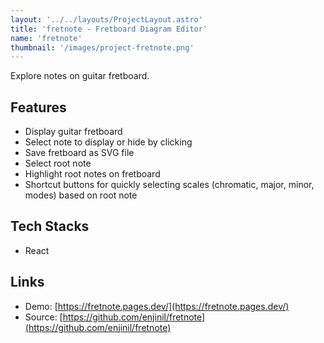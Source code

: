 ```yaml
---
layout: '../../layouts/ProjectLayout.astro'
title: 'fretnote - Fretboard Diagram Editor'
name: 'fretnote'
thumbnail: '/images/project-fretnote.png'
---
```


Explore notes on guitar fretboard.

## Features

- Display guitar fretboard
- Select note to display or hide by clicking
- Save fretboard as SVG file
- Select root note
- Highlight root notes on fretboard
- Shortcut buttons for quickly selecting scales (chromatic, major, minor, modes) based on root note

## Tech Stacks

- React

## Links

- Demo: [https://fretnote.pages.dev/](https://fretnote.pages.dev/)
- Source: [https://github.com/enjinil/fretnote](https://github.com/enjinil/fretnote)
